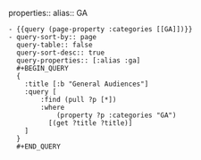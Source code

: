 properties::
alias:: GA

	- {{query (page-property :categories [[GA]])}}
	- query-sort-by:: page
	  query-table:: false
	  query-sort-desc:: true
	  query-properties:: [:alias :ga]
	  #+BEGIN_QUERY
	  {
	    :title [:b "General Audiences"]
	    :query [
	        :find (pull ?p [*])
	        :where
	            (property ?p :categories "GA")
	          [(get ?title ?title)]
	    ]
	  }
	  #+END_QUERY